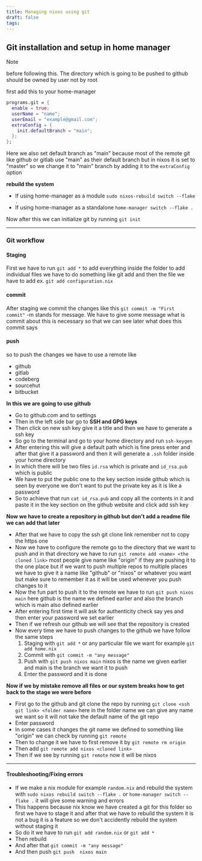 ```yaml
---
title: Managing nixos using git
draft: false
tags:
---
```

## Git installation and setup in home manager

> [!NOTE] 
> before following this. The directory which is going to be pushed to github should be owned by user not by root

first add this to your home-manager

```nix
programs.git = {
  enable = true;
  userName = "name";
  userEmail = "example@gmail.com";
  extraConfig = {
    init.defaultBranch = "main";
  };
};
```

Here we also set default branch as "main" because most of the remote git like github or gitlab use "main" as their default branch but in nixos it is set to "master" so we change it to "main" branch by adding it to the `extraConfig` option

**rebuild the system** 
- If using home-manager as a module `sudo nixos-rebuild switch --flake .`
- If using home-manager as a standalone `home-manager switch --flake .`

Now after this we can initialize git by running `git init`

---
### Git workflow

#### Staging

First we have to run `git add *` to add everything inside the folder
to add individual files we have to do something like git add and then the file we have to add
ex. `git add configuration.nix`
#### commit

After staging we commit the changes like this `git commit -m "First commit"` -m stands for message. We have to give some message what is commit about this is necessary so that we can see later what does this commit says

#### push

so to push the changes we have to use a remote like 
- github
- gitlab
- codeberg
- sourcehut
- bitbucket

**In this we are going to use github**

- Go to github.com and to settings
- Then in the left side bar go to **SSH and GPG keys**
- Then click on new ssh key give it a title and then we have to generate a ssh key
- So go to the terminal and go to your home directory and run `ssh-keygen`
- After entering this will give a default path which is fine press enter and after that give it a password and then it will generate a `.ssh` folder inside your home directory 
- In which there will be two files `id.rsa` which is private and `id_rsa.pub` which is public 
- We have to put the public one to the key section inside github which is seen by everyone we don't want to put the private key as it is like a password 
- So to achieve that run `cat id_rsa.pub` and copy all the contents in it and paste it in the key section on the github website and click add ssh key

**Now we have to create a repository in github but don't add a readme file we can add that later**

- After that we have to copy the ssh git clone link remember not to copy the https one 
- Now we have to configure the remote go to the directory that we want to push and in that directory we have to run `git remote add <name> <the cloned link>` most people give name like "origin" if they are pushing it to the one place but if we want to push multiple repos to multiple places we have to give it a name like "github" or "nixos" or whatever you want but make sure to remember it as it will be used whenever you push changes to it
- Now the fun part to push it to the remote we have to run `git push nixos main` here github is the name we defined earlier and also the branch which is main also defined earlier
- After entering first time it will ask for authenticity check say yes and then enter your password we set earlier
- Then if we refresh our github we will see that the repository is created
- Now every time we have to push changes to the github we have follow the same steps
	1. Staging with `git add *` or any particular file we want for example `git add home.nix`
	2. Commit with `git commit -m "any message"`
	3. Push with `git push nixos main` nixos is the name we given earlier and main is the branch we want it to push
	4. Enter the password and it is done

**Now if we by mistake remove all files or our system breaks how to get back to the stage we were before**

- First go to the github and git clone the repo by running `git clone <ssh git link> <folder name>` here in the folder name we can give any name we want so it will not take the default name of the git repo 
- Enter password
- In some cases it changes the git name we defined to something like "origin" we can check by running `git remote` 
- Then to change it we have to first remove it by `git remote rm origin`
- Then add `git remote add nixos <cloned link>`
- Then if we see by running `git remote` now it will be nixos

---
#### Troubleshooting/Fixing errors

- If we make a nix module for example `random.nix` and rebuild the system with `sudo nixos rebuild switch --flake .` or `home-manager switch --flake .` it will give some warning and errors 
- This happens because nix know we have created a git for this folder so first we have to stage it and after that we have to rebuild the system it is not a bug it is a feature so we don't accidently rebuild the system without staging it 
- So do it we have to run `git add random.nix` or `git add *`
- Then rebuild
- And after that `git commit -m "any message"`
- And then push `git push  nixos main`